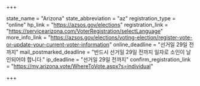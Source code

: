 +++

state_name = "Arizona"
state_abbreviation = "az"
registration_type = "online"
hp_link = "https://azsos.gov/elections"
registration_link = "https://servicearizona.com/VoterRegistration/selectLanguage"
more_info_link = "https://azsos.gov/elections/voting-election/register-vote-or-update-your-current-voter-information"
online_deadline = "선거일 29일 전까지"
mail_postmarked_deadline = "반드시 선거일 29일 전까지 일자로 소인이 날인되어야 합니다."
ip_deadline = "선거일 29일 전까지"
confirm_registration_link = "https://my.arizona.vote/WhereToVote.aspx?s=individual"

+++